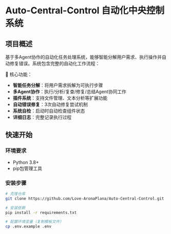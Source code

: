 # Auto-Central-Control 自动化中央控制系统


## 项目概述

基于多Agent协作的自动化任务处理系统，能够智能分解用户需求、执行操作并自动修复错误。系统包含完整的自动化工作流程：

🔧 核心功能：
- **智能任务分解**：将用户需求拆解为可执行步骤
- **多Agent协作**：执行/分析/复查/修复/总结Agent协同工作
- **插件系统**：支持文件管理、文本分析等扩展功能
- **自动错误修复**：3次自动修复尝试机制
- **系统自检**：启动时自动检查组件状态
- **详细日志**：完整记录执行过程

## 快速开始

### 环境要求
- Python 3.8+
- pip包管理工具

### 安装步骤
```bash
# 克隆仓库
git clone https://github.com/Love-AronaPlana/Auto-Central-Control.git

# 安装依赖
pip install -r requirements.txt

# 配置环境变量（复制模板文件）
cp .env.example .env
